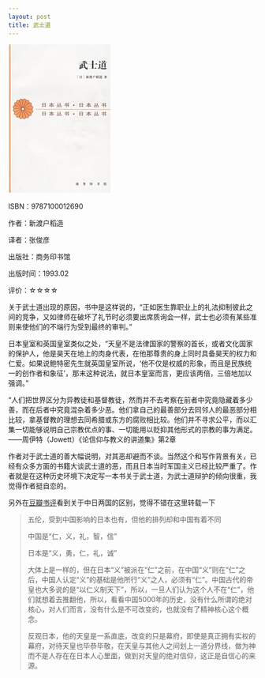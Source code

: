 ```yaml
---
layout: post
title: 武士道
---
```

<img class="cover" src="/images/2011/12/9787100012690-207x300.jpg" width="207" height="300" />

ISBN：9787100012690

作者：新渡户稻造

译者：张俊彦

出版社：商务印书馆

出版时间：1993.02

评价：☆☆☆☆

关于武士道出现的原因，书中是这样说的，“正如医生靠职业上的礼法抑制彼此之间的竞争，又如律师在破坏了礼节时必须要出席质询会一样，武士也必须有某些准则来使他们的不端行为受到最终的审判。”

日本皇室和英国皇室类似之处，“天皇不是法律国家的警察的首长，或者文化国家的保护人，他是昊天在地上的肉身代表，在他那尊贵的身上同时具备昊天的权力和仁爱。如果说鲍特密先生就英国皇室所说，‘他不仅是权威的形象，而且是民族统一的创作者和象征’，那末这种说法，就日本皇室而言，更应该两倍，三倍地加以强调。”

“人们把世界区分为异教徒和基督教徒，然而并不去考察在前者中究竟隐藏着多少善，而在后者中究竟混杂着多少恶。他们拿自己的最善部分去同邻人的最恶部分相比较，拿基督教的理想去同希腊或东方的腐败相比较。他们并不寻求公平，而以汇集一切能够说明自己宗教优点的事、一切能用以贬抑其他形式的宗教的事为满足。——周伊特（Jowett）《论信仰与教义的讲道集》第2章

作者对于武士道的善大幅说明，对其恶却避而不谈。当然这个和写作背景有关，已经有众多方面的书籍大谈武士道的恶，而且日本当时军国主义已经比较严重了。作者就是在这种历史环境下决定写一本书关于武士道，为武士道辩护的倾向很重，我觉得作者挺自恋的。

另外在<a href="http://book.douban.com/review/1168958/" target="_blank">豆瓣书评</a>看到关于中日两国的区别，觉得不错在这里转载一下
> 五伦，受到中国影响的日本也有，但他的排列却和中国有着不同
> 
> 中国是“仁，义，礼，智，信”
> 
> 日本是“义，勇，仁，礼，诚”
> 
> 大体上是一样的，但在日本“义”被派在“仁”之前，在中国“义”则在“仁”之后，中国人认定“义”的基础是他所行“义”之人，必须有“仁”。中国古代的帝皇也大多说的是“以仁义制天下”，所以，一旦人们认为这个人不在“仁”，他们就想着去推翻他，所以，看看中国5000年的历史，没有什么所谓的绝对核心，对人们而言，没有什么是不可改变的，也就没有了精神核心这个概念。
> 
> 反观日本，他的天皇是一系直底，改变的只是幕府，即使是真正拥有实权的幕府，对待天皇也毕恭毕敬，在天皇与其他人之间划上一道分界线，做为神而不是人存在在日本人心里面，做到对天皇的绝对信仰，这正是自信心的来源。
